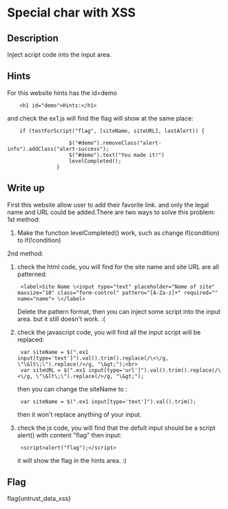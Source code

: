 # Special char with XSS

## Description
Inject script code into the input area.

## Hints
For this website hints has the id=demo
	
		<h1 id="demo">Hints:</h1> 
		
and check the ex1.js will find the flag will show at the same place:
	
		if (testForScript("flag", [siteName, siteURL], lastAlert)) {

                        $("#demo").removeClass("alert-info").addClass("alert-success");
                        $("#demo").text("You made it!")
						levelCompleted();
                    }

## Write up

First this website allow user to add their favorite link. and only the legal name and URL could be added.There are two ways to solve this problem:<br>
1st method:<br>

1. Make the function levelCompleted() work, such as change if(condition) to if(!condition) 
	
2nd method:
1. check the html code, you will find for the site name and site URL are all patterned:
			
		<label>Site Name \<input type="text" placeholder="Name of site" maxsize="10" class="form-control" pattern="[A-Za-z]+" required="" name="name"> \</label>
				
	Delete the pattern format, then you can inject some script into the input area. but it still doesn't work. :(
2. check the javascript code, you will find all the input script will be replaced:
				
		var siteName = $(".ex1 input[type='text']").val().trim().replace(/\<\/g, \"\&lt\;\").replace(/>/g, "\&gt;");<br>
		var siteURL = $(".ex1 input[type='url']").val().trim().replace(/\<\/g, \"\&lt\;\").replace(/>/g, "\&gt;");
				
	then you can change the siteName to :
			
		var siteName = $(".ex1 input[type='text']").val().trim(); 
			
	then it won't replace anything of your input.
					
3. check the js code, you will find that the defult input should be a script alert() with content "flag" then input:
						
		<script>alert("flag");</script>
				
	it will show the flag in the hints area. :)

## Flag
 
flag{untrust_data_xss}